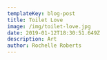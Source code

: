 ```yaml
---
templateKey: blog-post
title: Toilet Love
image: /img/toilet-love.jpg
date: 2019-01-12T18:30:51.649Z
description: Art
author: Rochelle Roberts
---
```


